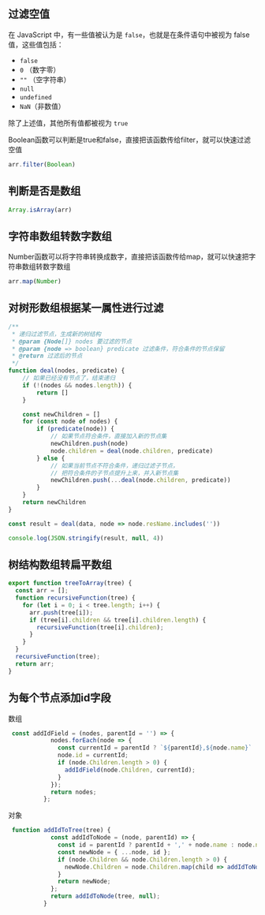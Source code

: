 ## 过滤空值

在 JavaScript 中，有一些值被认为是 `false`，也就是在条件语句中被视为 false 值，这些值包括：

- `false`
- `0` （数字零）
- `""` （空字符串）
- `null`
- `undefined`
- `NaN`（非数值）

除了上述值，其他所有值都被视为 `true`

Boolean函数可以判断是true和false，直接把该函数传给filter，就可以快速过滤空值

```js
arr.filter(Boolean)
```

## 判断是否是数组

```js
Array.isArray(arr)
```

## 字符串数组转数字数组

Number函数可以将字符串转换成数字，直接把该函数传给map，就可以快速把字符串数组转数字数组

```js
arr.map(Number)
```

## 对树形数组根据某一属性进行过滤

```js
/**
 * 递归过滤节点，生成新的树结构
 * @param {Node[]} nodes 要过滤的节点
 * @param {node => boolean} predicate 过滤条件，符合条件的节点保留
 * @return 过滤后的节点
 */
function deal(nodes, predicate) {
    // 如果已经没有节点了，结束递归
    if (!(nodes && nodes.length)) {
        return []
    }

    const newChildren = []
    for (const node of nodes) {
        if (predicate(node)) {
            // 如果节点符合条件，直接加入新的节点集
            newChildren.push(node)
            node.children = deal(node.children, predicate)
        } else {
            // 如果当前节点不符合条件，递归过滤子节点，
            // 把符合条件的子节点提升上来，并入新节点集
            newChildren.push(...deal(node.children, predicate))
        }
    }
    return newChildren
}

const result = deal(data, node => node.resName.includes(''))

console.log(JSON.stringify(result, null, 4))
```

## 树结构数组转扁平数组

```js
export function treeToArray(tree) {
  const arr = [];
  function recursiveFunction(tree) {
    for (let i = 0; i < tree.length; i++) {
      arr.push(tree[i]);
      if (tree[i].children && tree[i].children.length) {
        recursiveFunction(tree[i].children);
      }
    }
  }
  recursiveFunction(tree);
  return arr;
}
```

## 为每个节点添加id字段

数组

```js
 const addIdField = (nodes, parentId = '') => {
            nodes.forEach(node => {
              const currentId = parentId ? `${parentId},${node.name}` : node.name;
              node.id = currentId;
              if (node.Children.length > 0) {
                addIdField(node.Children, currentId);
              }
            });
            return nodes;
          };
```

对象

```js
 function addIdToTree(tree) {
            const addIdToNode = (node, parentId) => {
              const id = parentId ? parentId + ',' + node.name : node.name;
              const newNode = { ...node, id };
              if (node.Children && node.Children.length > 0) {
                newNode.Children = node.Children.map(child => addIdToNode(child, id));
              }
              return newNode;
            };
            return addIdToNode(tree, null);
          }
```

